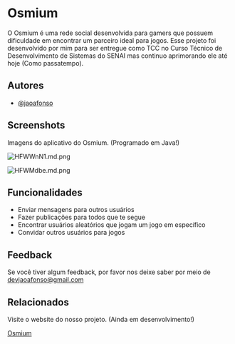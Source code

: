 
# Osmium

O Osmium é uma rede social desenvolvida para gamers que possuem dificuldade em encontrar um parceiro ideal para jogos. Esse projeto foi desenvolvido por mim para ser entregue como TCC no Curso Técnico de Desenvolvimento de Sistemas do SENAI mas continuo aprimorando ele até hoje (Como passatempo).
## Autores

- [@jaoafonso](https://www.github.com/jaoafonso)


## Screenshots

Imagens do aplicativo do Osmium. (Programado em Java!)

![HFWWnN1.md.png](https://iili.io/HFWWnN1.md.png)

![HFWMdbe.md.png](https://iili.io/HFWMdbe.md.png)


## Funcionalidades

- Enviar mensagens para outros usuários
- Fazer publicações para todos que te segue
- Encontrar usuários aleatórios que jogam um jogo em específico
- Convidar outros usuários para jogos


## Feedback

Se você tiver algum feedback, por favor nos deixe saber por meio de devjaoafonso@gmail.com


## Relacionados

Visite o website do nosso projeto. (Ainda em desenvolvimento!)

[Osmium](https://jaoafonso.github.io/Osmium/Web)

